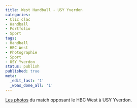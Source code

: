 ```yaml
---
title: West Handball - USY Yverdon
categories:
- Clic clac
- Handball
- Portfolio
- Sport
tags:
- Handball
- HBC West
- Photographie
- Sport
- USY Yverdon
status: publish
published: true
meta:
  _edit_last: '1'
  _wpas_done_all: '1'
---
```

[Les photos](https://www.flickr.com/photos/alienlebarge/sets/72157628980776367/) du match opposant le HBC West à USY Yverdon.
